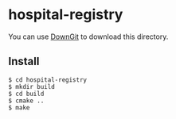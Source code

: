 # hospital-registry

You can use [DownGit](https://github.com/MinhasKamal/DownGit) to download this directory.

## Install

```
$ cd hospital-registry
$ mkdir build
$ cd build
$ cmake ..
$ make
```
